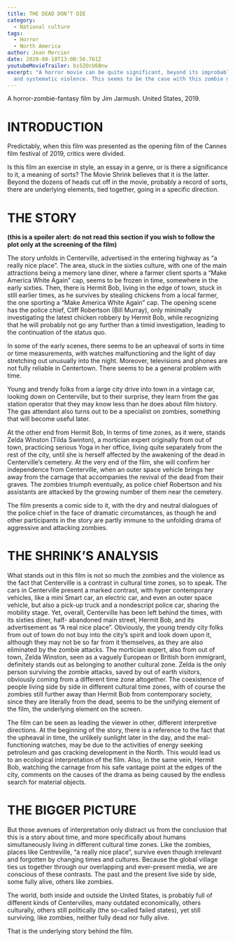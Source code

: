 ```yaml
---
title: THE DEAD DON’T DIE
category:
  - National culture
tags:
  - Horror
  - North America
author: Jean Mercier
date: 2020-08-10T13:00:50.761Z
youtubeMovieTrailer: bs5ZOcU6Bnw
excerpt: "A horror movie can be quite significant, beyond its improbable events
  and systematic violence. This seems to be the case with this zombie movie. "
---
```

A horror-zombie-fantasy film by Jim Jarmush. United States, 2019.

# INTRODUCTION

Predictably, when this film was presented as the opening film of the Cannes film festival of 2019, critics were divided.

Is this film an exercise in style, an essay in a genre, or is there a significance to it, a meaning of sorts? The Movie Shrink believes that it is the latter. Beyond the dozens of heads cut off in the movie, probably a record of sorts, there are underlying elements, tied together, going in a specific direction.



# THE STORY

**(this is a spoiler alert: do not read this section if you wish to follow the plot only at the screening of the film)**

The story unfolds in Centerville, advertised in the entering highway as “a really nice place”. The area, stuck in the sixties culture, with one of the main attractions being a memory lane diner, where a farmer client sports a “Make America White Again” cap, seems to be frozen in time, somewhere in the early sixties. Then, there is Hermit Bob, living in the edge of town, stuck in still earlier times, as he survives by stealing chickens from a local farmer, the one sporting a “Make America White Again” cap. The opening scene has the police chief, Cliff Robertson (Bill Murray), only minimally investigating the latest chicken robbery by Hermit Bob, while recognizing that he will probably not go any further than a timid investigation, leading to the continuation of the status quo.

In some of the early scenes, there seems to be an upheaval of sorts in time or time measurements, with watches malfunctioning and the light of day stretching out unusually into the night. Moreover, televisions and phones are not fully reliable in Centertown. There seems to be a general problem with time.

Young and trendy folks from a large city drive into town in a vintage car, looking down on Centerville, but to their surprise, they learn from the gas station operator that they may know less than he does about film history. The gas attendant also turns out to be a specialist on zombies, something that will become useful later.

At the other end from Hermit Bob, In terms of time zones, as it were, stands Zelda Winston (Tilda Swinton), a mortician expert originally from out of town, practicing serious Yoga in her office, living quite separately from the rest of the city, until she is herself affected by the awakening of the dead in Centerville’s cemetery. At the very end of the film, she will confirm her independence from Centerville, when an outer space vehicle brings her away from the carnage that accompanies the revival of the dead from their graves. The zombies triumph eventually, as police chief Robertson and his assistants are attacked by the growing number of them near the cemetery.

The film presents a comic side to it, with the dry and neutral dialogues of the police chief in the face of dramatic circumstances, as though he and other participants in the story are partly immune to the unfolding drama of aggressive and attacking zombies.

# THE SHRINK’S ANALYSIS

What stands out in this film is not so much the zombies and the violence as the fact that Centerville is a contrast in cultural time zones, so to speak. The cars in Centerville present a marked contrast, with hyper contemporary vehicles, like a mini Smart car, an electric car, and even an outer space vehicle, but also a pick-up truck and a nondescript police car, sharing the mobility stage. Yet, overall, Centerville has been left behind the times, with its sixties diner, half- abandoned main street, Hermit Bob, and its advertisement as “A real nice place”. Obviously, the young trendy city folks from out of town do not buy into the city’s spirit and look down upon it, although they may not be so far from it themselves, as they are also eliminated by the zombie attacks. The mortician expert, also from out of town, Zelda Winston, seen as a vaguely European or British born immigrant, definitely stands out as belonging to another cultural zone. Zelda is the only person surviving the zombie attacks, saved by out of earth visitors, obviously coming from a different time zone altogether. The coexistence of people living side by side in different cultural time zones, with of course the zombies still further away than Hermit Bob from contemporary society, since they are literally from the dead, seems to be the unifying element of the film, the underlying element on the screen.

The film can be seen as leading the viewer in other, different interpretive directions. At the beginning of the story, there is a reference to the fact that the upheaval in time, the unlikely sunlight later in the day, and the mal-functioning watches, may be due to the activities of energy seeking petroleum and gas cracking development in the North. This would lead us to an ecological interpretation of the film. Also, in the same vein, Hermit Bob, watching the carnage from his safe vantage point at the edges of the city, comments on the causes of the drama as being caused by the endless search for material objects.

# THE BIGGER PICTURE

But those avenues of interpretation only distract us from the conclusion that this is a story about time, and more specifically about humans simultaneously living in different cultural time zones. Like the zombies, places like Centreville, “a really nice place”, survive even though irrelevant and forgotten by changing times and cultures. Because the global village ties us together through our overlapping and ever-present media, we are conscious of these contrasts. The past and the present live side by side, some fully alive, others like zombies.

The world, both inside and outside the United States, is probably full of different kinds of Centervilles, many outdated economically, others culturally, others still politically (the so-called failed states), yet still surviving, like zombies, neither fully dead nor fully alive.

That is the underlying story behind the film.